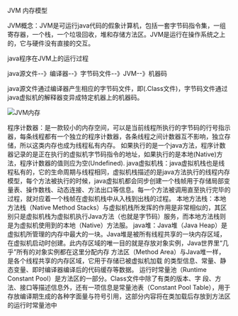 JVM 内存模型

JVM概念：JVM是可运行java代码的假象计算机，包括一套字节码指令集，一组寄存器，一个栈，一个垃圾回收，堆和存储方法区。JVM是运行在操作系统之上的，它与硬件没有直接的交互。

java程序在JVM上的运行过程

java源文件--》编译器--》字节码文件--》JVM--》机器码

java源文件通过编译器产生相应的字节码文件，即(.Class文件)，字节码文件通过java虚拟机的解释器变异成特定机器上的机器码。

![JVM内存](C:\work\IDEAWorkSpace\newgithub\rookes\rookies-javases\doc\JVM\pic\JVM内存.jpg)

程序计数器：是一款较小的内存空间，可以是当前线程所执行的字节码的行号指示器，每条线程都有一个独立的程序计数器，各条线程之间计数器互不影响，独立存储，所以这类内存也成为线程私有内存。
如果执行的是一个java方法，程序计数器记录的是正在执行的虚拟机字节码指令的地址，如果执行的是本地(Native)方法，程序计数器的值则应为空(Undefined).
java虚拟机栈：java虚拟机栈也是线程私有的，它的生命周期与线程相同，虚拟机栈描述的是java方法执行的线程内存模型，每个方法被执行的时候，java虚拟机都会同步创建一个栈帧用于存储局部变量表、操作数栈、动态连接、方法出口等信息。每一个方法被调用直至执行完毕的过程，就对应着一个栈帧在虚拟机栈中从入栈到出栈的过程。
本地方法栈：本地方法栈（Native Method Stacks）与虚拟机栈所发挥的作用是非常相似的，其区别只是虚拟机栈为虚拟机执行Java方法（也就是字节码）服务，而本地方法栈则是为虚拟机使用到的本地（Native）方法服。
java堆：Java堆（Java Heap）是虚拟机所管理的内存中最大的一块。Java堆是被所有线程共享的一块内存区域，在虚拟机启动时创建。此内存区域的唯一目的就是存放对象实例，Java世界里“几乎”所有的对象实例都在这里分配内存
方法区（Method Area）与Java堆一样，是各个线程共享的内存区域，它用于存储已被虚拟机加载
的类型信息、常量、静态变量、即时编译器编译后的代码缓存等数据。
运行时常量池（Runtime Constant Pool）是方法区的一部分。Class文件中除了有类的版本、字
段、方法、接口等描述信息外，还有一项信息是常量池表（Constant Pool Table），用于存放编译期生成的各种字面量与符号引用，这部分内容将在类加载后存放到方法区的运行时常量池中

